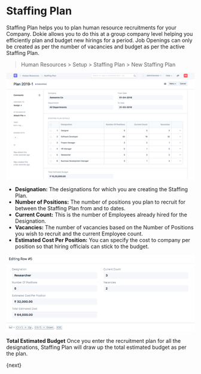<!-- add-breadcrumbs -->
# Staffing Plan
Staffing Plan helps you to plan human resource recruitments for your Company. Dokie allows you to do this at a group company level helping you efficiently plan and budget new hirings for a period. Job Openings can only be created as per the number of vacancies and budget as per the active Staffing Plan.

> Human Resources > Setup > Staffing Plan > New Staffing Plan

<img class="screenshot" alt="Staffing Plan" src="../assets/staffing-plan.png">

- **Designation:** The designations for which you are creating the Staffing Plan.
- **Number of Positions:** The number of positions you plan to recruit for between the Staffing Plan from and to dates.
- **Current Count:** This is the number of Employees already hired for the Designation.
- **Vacancies:** The number of vacancies based on the Number of Positions you wish to recruit and the current Employee count.
- **Estimated Cost Per Position:** You can specify the cost to company per position so that hiring officials can stick to the budget.

<img class="screenshot" alt="Staffing Plan Detail" src="../assets/staffing-plan-detail.png">

**Total Estimated Budget** Once you enter the recruitment plan for all the designations, Staffing Plan will draw up the total estimated budget as per the plan.

{next}
